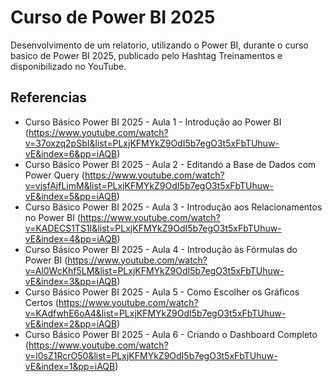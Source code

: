 # Curso de Power BI 2025

Desenvolvimento de um relatorio, utilizando o Power BI, durante o curso basico de Power BI 2025, publicado pelo Hashtag Treinamentos e disponibilizado no YouTube.  

## Referencias

- Curso Básico Power BI 2025 - Aula 1 - Introdução ao Power BI (https://www.youtube.com/watch?v=37oxzq2pSbI&list=PLxjKFMYkZ9OdI5b7egO3t5xFbTUhuw-vE&index=6&pp=iAQB)
- Curso Básico Power BI 2025 - Aula 2 - Editando a Base de Dados com Power Query (https://www.youtube.com/watch?v=vjsfAjfLimM&list=PLxjKFMYkZ9OdI5b7egO3t5xFbTUhuw-vE&index=5&pp=iAQB)
- Curso Básico Power BI 2025 - Aula 3 - Introdução aos Relacionamentos no Power BI (https://www.youtube.com/watch?v=KADECS1TS1I&list=PLxjKFMYkZ9OdI5b7egO3t5xFbTUhuw-vE&index=4&pp=iAQB)
- Curso Básico Power BI 2025 - Aula 4 - Introdução às Fórmulas do Power BI (https://www.youtube.com/watch?v=Al0WcKhf5LM&list=PLxjKFMYkZ9OdI5b7egO3t5xFbTUhuw-vE&index=3&pp=iAQB)
- Curso Básico Power BI 2025 - Aula 5 - Como Escolher os Gráficos Certos (https://www.youtube.com/watch?v=KAdfwhE6oA4&list=PLxjKFMYkZ9OdI5b7egO3t5xFbTUhuw-vE&index=2&pp=iAQB)
- Curso Básico Power BI 2025 - Aula 6 - Criando o Dashboard Completo (https://www.youtube.com/watch?v=l0sZ1RcrO50&list=PLxjKFMYkZ9OdI5b7egO3t5xFbTUhuw-vE&index=1&pp=iAQB)

